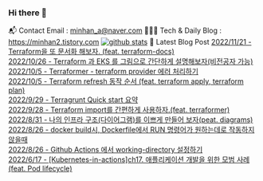 ### Hi there 👋
📬  Contact Email : minhan_a@naver.com
👨🏻‍💻  Tech & Daily Blog : https://minhan2.tistory.com
[![github stats](https://github-readme-stats.vercel.app/api?username=whoo3474&show_icons=true&hide_border=False)](https://minhan2.tistory.com)
🤩 Latest Blog Post
[2022/11/21 - Terraform을 또 문서화 해보자. (feat. terraform-docs)](https://minhan2.tistory.com/entry/Terraform%EC%9D%84-%EB%98%90-%EB%AC%B8%EC%84%9C%ED%99%94-%ED%95%B4%EB%B3%B4%EC%9E%90-feat-terraform-docs) <br>
[2022/10/26 - Terraform 과 EKS 를 그림으로 간단하게 설명해보자(비전공자 가능)](https://minhan2.tistory.com/entry/Terraform-%EA%B3%BC-EKS-%EB%A5%BC-%EA%B7%B8%EB%A6%BC%EC%9C%BC%EB%A1%9C-%EA%B0%84%EB%8B%A8%ED%95%98%EA%B2%8C-%EC%84%A4%EB%AA%85%ED%95%B4%EB%B3%B4%EC%9E%90%EB%B9%84%EC%A0%84%EA%B3%B5%EC%9E%90-%EA%B0%80%EB%8A%A5) <br>
[2022/10/5 - Terraformer - terraform provider 에러 처리하기](https://minhan2.tistory.com/entry/terraformer-terraform-provider-%EC%97%90%EB%9F%AC-%EC%B2%98%EB%A6%AC%ED%95%98%EA%B8%B0) <br>
[2022/10/5 - Terraform refresh 동작 순서 (feat. terraform apply, terraform plan)](https://minhan2.tistory.com/entry/Terraform-refresh-%EB%8F%99%EC%9E%91-%EC%88%9C%EC%84%9C-feat-terraform-apply-terraform-plan) <br>
[2022/9/29 - Terragrunt Quick start 요약](https://minhan2.tistory.com/entry/Terragrunt-Quick-start-%EC%9A%94%EC%95%BD) <br>
[2022/9/28 - Terraform import를 간편하게 사용하자.(feat. terraformer)](https://minhan2.tistory.com/entry/Terraform-import%EB%A5%BC-%EA%B0%84%ED%8E%B8%ED%95%98%EA%B2%8C-%EC%82%AC%EC%9A%A9%ED%95%98%EC%9E%90feat-terraformer) <br>
[2022/8/31 - 나의 인프라 구조(다이어그램)를 이쁘게 만들어 보자(peat. diagrams)](https://minhan2.tistory.com/entry/%EB%82%98%EC%9D%98-%EC%9D%B8%ED%94%84%EB%9D%BC-%EA%B5%AC%EC%A1%B0%EB%8B%A4%EC%9D%B4%EC%96%B4%EA%B7%B8%EB%9E%A8%EB%A5%BC-%EC%9D%B4%EC%81%98%EA%B2%8C-%EB%A7%8C%EB%93%A4%EC%96%B4-%EB%B3%B4%EC%9E%90peat-diagrams) <br>
[2022/8/26 - docker build시, Dockerfile에서 RUN 명령어가 원하는데로 작동하지 않을때](https://minhan2.tistory.com/entry/docker-build%EC%8B%9C-Dockerfile%EC%97%90%EC%84%9C-RUN-%EB%AA%85%EB%A0%B9%EC%96%B4%EA%B0%80-%EC%9B%90%ED%95%98%EB%8A%94%EB%8D%B0%EB%A1%9C-%EC%9E%91%EB%8F%99%ED%95%98%EC%A7%80-%EC%95%8A%EC%9D%84%EB%95%8C) <br>
[2022/8/26 - Github Actions 에서 working-directory 설정하기](https://minhan2.tistory.com/entry/Github-Actions-%EC%97%90%EC%84%9C-working-directory-%EC%84%A4%EC%A0%95%ED%95%98%EA%B8%B0-1) <br>
[2022/6/17 - [Kubernetes-in-actions]ch17. 애플리케이션 개발을 위한 모범 사례(feat. Pod lifecycle)](https://minhan2.tistory.com/entry/Kubernetes-in-actionsch17-%EC%95%A0%ED%94%8C%EB%A6%AC%EC%BC%80%EC%9D%B4%EC%85%98-%EA%B0%9C%EB%B0%9C%EC%9D%84-%EC%9C%84%ED%95%9C-%EB%AA%A8%EB%B2%94-%EC%82%AC%EB%A1%80feat-Pod-lifecycle) <br>
